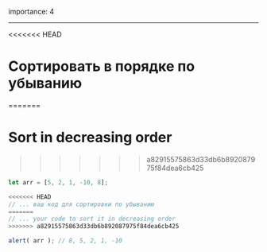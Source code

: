 importance: 4

---

<<<<<<< HEAD
# Сортировать в порядке по убыванию
=======
# Sort in decreasing order
>>>>>>> a82915575863d33db6b892087975f84dea6cb425

```js
let arr = [5, 2, 1, -10, 8];

<<<<<<< HEAD
// ... ваш код для сортировки по убыванию
=======
// ... your code to sort it in decreasing order
>>>>>>> a82915575863d33db6b892087975f84dea6cb425

alert( arr ); // 8, 5, 2, 1, -10
```

